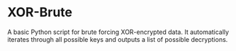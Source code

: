                                                       
# XOR-Brute
A basic Python script for brute forcing XOR-encrypted data. It automatically iterates through all possible keys and outputs a list of possible decryptions.
